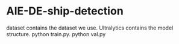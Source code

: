 # AIE-DE-ship-detection
dataset contains the dataset we use.
Ultralytics contains the model structure.
python train.py.
python val.py
